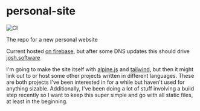 # personal-site

![CI](https://github.com/joshgrib/personal-site/workflows/CI/badge.svg)

The repo for a new personal website

Current hosted [on firebase](https://josh-software.web.app/), but after some DNS updates this should drive [josh.software](http://josh.software/)

I'm going to make the site itself with [alpine.js](https://github.com/alpinejs/alpine) and [tailwind](https://tailwindcss.com/), but then it might link out to or host some other projects written in different languages. These are both projects I've been interested in for a while but haven't used for anything sizable. Additionally, I've been doing a lot of stuff involving a build step recently so I want to keep this super simple and go with all static files, at least in the beginning.
